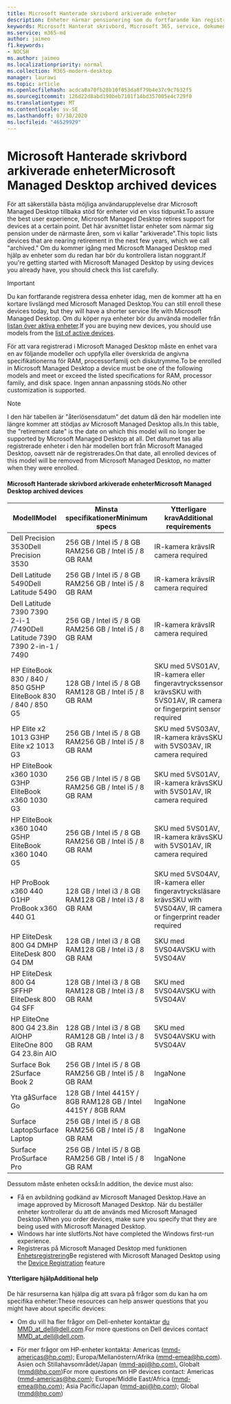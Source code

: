 ```yaml
---
title: Microsoft Hanterade skrivbord arkiverade enheter
description: Enheter närmar pensionering som du fortfarande kan registrera men kommer att ha en förkortad livslängd
keywords: Microsoft Hanterat skrivbord, Microsoft 365, service, dokumentation
ms.service: m365-md
author: jaimeo
f1.keywords:
- NOCSH
ms.author: jaimeo
ms.localizationpriority: normal
ms.collection: M365-modern-desktop
manager: laurawi
ms.topic: article
ms.openlocfilehash: acdca0a70fb28b10f053da8f79b4e37c9c7632f5
ms.sourcegitcommit: 126d22d8abd190beb7101f14bd357005e4c729f0
ms.translationtype: MT
ms.contentlocale: sv-SE
ms.lasthandoff: 07/30/2020
ms.locfileid: "46529929"
---
```

# <a name="microsoft-managed-desktop-archived-devices"></a><span data-ttu-id="02f10-104">Microsoft Hanterade skrivbord arkiverade enheter</span><span class="sxs-lookup"><span data-stu-id="02f10-104">Microsoft Managed Desktop archived devices</span></span>

<span data-ttu-id="02f10-105">För att säkerställa bästa möjliga användarupplevelse drar Microsoft Managed Desktop tillbaka stöd för enheter vid en viss tidpunkt.</span><span class="sxs-lookup"><span data-stu-id="02f10-105">To assure the best user experience, Microsoft Managed Desktop retires support for devices at a certain point.</span></span> <span data-ttu-id="02f10-106">Det här avsnittet listar enheter som närmar sig pension under de närmaste åren, som vi kallar "arkiverade".</span><span class="sxs-lookup"><span data-stu-id="02f10-106">This topic lists devices that are nearing retirement in the next few years, which we call "archived."</span></span> <span data-ttu-id="02f10-107">Om du kommer igång med Microsoft Managed Desktop med hjälp av enheter som du redan har bör du kontrollera listan noggrant.</span><span class="sxs-lookup"><span data-stu-id="02f10-107">If you're getting started with Microsoft Managed Desktop by using devices you already have, you should check this list carefully.</span></span>

>[!IMPORTANT]
><span data-ttu-id="02f10-108">Du kan fortfarande registrera dessa enheter idag, men de kommer att ha en kortare livslängd med Microsoft Managed Desktop.</span><span class="sxs-lookup"><span data-stu-id="02f10-108">You can still enroll these devices today, but they will have a shorter service life with Microsoft Managed Desktop.</span></span> <span data-ttu-id="02f10-109">Om du köper nya enheter bör du använda modeller från [listan över aktiva enheter](./device-list.md).</span><span class="sxs-lookup"><span data-stu-id="02f10-109">If you are buying new devices, you should use models from the [list of active devices](./device-list.md).</span></span>

<!-- Microsoft 365 E5; Device as a Service -->
<!-- Split from device & technologies topic. Destination topic for aka.ms/device-list  -->
<span data-ttu-id="02f10-110">För att vara registrerad i Microsoft Managed Desktop måste en enhet vara en av följande modeller och uppfylla eller överskrida de angivna specifikationerna för RAM, processorfamilj och diskutrymme.</span><span class="sxs-lookup"><span data-stu-id="02f10-110">To be enrolled in Microsoft Managed Desktop a device must be one of the following models and meet or exceed the listed specifications for RAM, processor family, and disk space.</span></span> <span data-ttu-id="02f10-111">Ingen annan anpassning stöds.</span><span class="sxs-lookup"><span data-stu-id="02f10-111">No other customization is supported.</span></span>



>[!NOTE]
><span data-ttu-id="02f10-112">I den här tabellen är "återlösensdatum" det datum då den här modellen inte längre kommer att stödjas av Microsoft Managed Desktop alls.</span><span class="sxs-lookup"><span data-stu-id="02f10-112">In this table, the "retirement date" is the date on which this model will no longer be supported by Microsoft Managed Desktop at all.</span></span> <span data-ttu-id="02f10-113">Det datumet tas alla registrerade enheter i den här modellen bort från Microsoft Managed Desktop, oavsett när de registrerades.</span><span class="sxs-lookup"><span data-stu-id="02f10-113">On that date, all enrolled devices of this model will be removed from Microsoft Managed Desktop, no matter when they were enrolled.</span></span>

#### <a name="microsoft-managed-desktop-archived-devices"></a><span data-ttu-id="02f10-114">Microsoft Hanterade skrivbord arkiverade enheter</span><span class="sxs-lookup"><span data-stu-id="02f10-114">Microsoft Managed Desktop archived devices</span></span>

| <span data-ttu-id="02f10-115">Modell</span><span class="sxs-lookup"><span data-stu-id="02f10-115">Model</span></span>  | <span data-ttu-id="02f10-116">Minsta specifikationer</span><span class="sxs-lookup"><span data-stu-id="02f10-116">Minimum specs</span></span>  | <span data-ttu-id="02f10-117">Ytterligare krav</span><span class="sxs-lookup"><span data-stu-id="02f10-117">Additional requirements</span></span>  | <span data-ttu-id="02f10-118">Pensioneringsdatum</span><span class="sxs-lookup"><span data-stu-id="02f10-118">Retirement date</span></span> |
|---------|---------|---------|---------|
| <span data-ttu-id="02f10-119">Dell Precision 3530</span><span class="sxs-lookup"><span data-stu-id="02f10-119">Dell Precision 3530</span></span>| <span data-ttu-id="02f10-120">256 GB / Intel i5 / 8 GB RAM</span><span class="sxs-lookup"><span data-stu-id="02f10-120">256 GB / Intel i5 / 8 GB RAM</span></span> | <span data-ttu-id="02f10-121">IR-kamera krävs</span><span class="sxs-lookup"><span data-stu-id="02f10-121">IR camera required</span></span> | <span data-ttu-id="02f10-122">**den 22 maj 2023**</span><span class="sxs-lookup"><span data-stu-id="02f10-122">**May 22, 2023**</span></span> |
| <span data-ttu-id="02f10-123">Dell Latitude 5490</span><span class="sxs-lookup"><span data-stu-id="02f10-123">Dell Latitude 5490</span></span>| <span data-ttu-id="02f10-124">256 GB / Intel i5 / 8 GB RAM</span><span class="sxs-lookup"><span data-stu-id="02f10-124">256 GB / Intel i5 / 8 GB RAM</span></span> | <span data-ttu-id="02f10-125">IR-kamera krävs</span><span class="sxs-lookup"><span data-stu-id="02f10-125">IR camera required</span></span> | <span data-ttu-id="02f10-126">**den 9 januari 2023**</span><span class="sxs-lookup"><span data-stu-id="02f10-126">**Jan 9, 2023**</span></span> |
| <span data-ttu-id="02f10-127">Dell Latitude 7390 7390 2-i-1 /7490</span><span class="sxs-lookup"><span data-stu-id="02f10-127">Dell Latitude 7390 7390 2-in-1 / 7490</span></span> | <span data-ttu-id="02f10-128">256 GB / Intel i5 / 8 GB RAM</span><span class="sxs-lookup"><span data-stu-id="02f10-128">256 GB / Intel i5 / 8 GB RAM</span></span>   | <span data-ttu-id="02f10-129">IR-kamera krävs</span><span class="sxs-lookup"><span data-stu-id="02f10-129">IR camera required</span></span> | <span data-ttu-id="02f10-130">**den 9 januari 2023**</span><span class="sxs-lookup"><span data-stu-id="02f10-130">**Jan 9, 2023**</span></span> |
|<span data-ttu-id="02f10-131">HP EliteBook 830 / 840 / 850 G5</span><span class="sxs-lookup"><span data-stu-id="02f10-131">HP EliteBook 830 / 840 / 850 G5</span></span>| <span data-ttu-id="02f10-132">128 GB / Intel i5 / 8 GB RAM</span><span class="sxs-lookup"><span data-stu-id="02f10-132">128 GB / Intel i5 / 8 GB RAM</span></span> | <span data-ttu-id="02f10-133">SKU med 5VS01AV, IR-kamera eller fingeravtryckssensor krävs</span><span class="sxs-lookup"><span data-stu-id="02f10-133">SKU with 5VS01AV, IR camera or fingerprint sensor required</span></span>  | <span data-ttu-id="02f10-134">**Den 15 februari 2023**</span><span class="sxs-lookup"><span data-stu-id="02f10-134">**Feb 15, 2023**</span></span> |
|<span data-ttu-id="02f10-135">HP Elite x2 1013 G3</span><span class="sxs-lookup"><span data-stu-id="02f10-135">HP Elite x2 1013 G3</span></span>| <span data-ttu-id="02f10-136">256 GB / Intel i5 / 8 GB RAM</span><span class="sxs-lookup"><span data-stu-id="02f10-136">256 GB / Intel i5 / 8 GB RAM</span></span> | <span data-ttu-id="02f10-137">SKU med 5VS03AV, IR-kamera krävs</span><span class="sxs-lookup"><span data-stu-id="02f10-137">SKU with 5VS03AV, IR camera required</span></span> |<span data-ttu-id="02f10-138">**Den 14 maj 2023**</span><span class="sxs-lookup"><span data-stu-id="02f10-138">**May 14, 2023**</span></span> |
|<span data-ttu-id="02f10-139">HP EliteBook x360 1030 G3</span><span class="sxs-lookup"><span data-stu-id="02f10-139">HP EliteBook x360 1030 G3</span></span>| <span data-ttu-id="02f10-140">256 GB / Intel i5 / 8 GB RAM</span><span class="sxs-lookup"><span data-stu-id="02f10-140">256 GB / Intel i5 / 8 GB RAM</span></span> | <span data-ttu-id="02f10-141">SKU med 5VS01AV, IR-kamera krävs</span><span class="sxs-lookup"><span data-stu-id="02f10-141">SKU with 5VS01AV, IR camera required</span></span> |<span data-ttu-id="02f10-142">**Den 14 maj 2023**</span><span class="sxs-lookup"><span data-stu-id="02f10-142">**May 14, 2023**</span></span> |
|<span data-ttu-id="02f10-143">HP EliteBook x360 1040 G5</span><span class="sxs-lookup"><span data-stu-id="02f10-143">HP EliteBook x360 1040 G5</span></span>| <span data-ttu-id="02f10-144">256 GB / Intel i5 / 8 GB RAM</span><span class="sxs-lookup"><span data-stu-id="02f10-144">256 GB / Intel i5 / 8 GB RAM</span></span> | <span data-ttu-id="02f10-145">SKU med 5VS01AV, IR-kamera krävs</span><span class="sxs-lookup"><span data-stu-id="02f10-145">SKU with 5VS01AV, IR camera required</span></span> | <span data-ttu-id="02f10-146">**den 23 oktober 2023**</span><span class="sxs-lookup"><span data-stu-id="02f10-146">**Oct 23, 2023**</span></span> |
|<span data-ttu-id="02f10-147">HP ProBook x360 440 G1</span><span class="sxs-lookup"><span data-stu-id="02f10-147">HP ProBook x360 440 G1</span></span>| <span data-ttu-id="02f10-148">128 GB / Intel i3 / 8 GB RAM</span><span class="sxs-lookup"><span data-stu-id="02f10-148">128 GB / Intel i3 / 8 GB RAM</span></span> | <span data-ttu-id="02f10-149">SKU med 5VS04AV, IR-kamera eller fingeravtrycksläsare krävs</span><span class="sxs-lookup"><span data-stu-id="02f10-149">SKU with 5VS04AV, IR camera or fingerprint reader required</span></span> | <span data-ttu-id="02f10-150">**den 6 juni 2023**</span><span class="sxs-lookup"><span data-stu-id="02f10-150">**Jun 6, 2023**</span></span> |
|<span data-ttu-id="02f10-151">HP EliteDesk 800 G4 DM</span><span class="sxs-lookup"><span data-stu-id="02f10-151">HP EliteDesk 800 G4 DM</span></span> | <span data-ttu-id="02f10-152">128 GB / Intel i3 / 8 GB RAM</span><span class="sxs-lookup"><span data-stu-id="02f10-152">128 GB / Intel i3 / 8 GB RAM</span></span> | <span data-ttu-id="02f10-153">SKU med 5VS04AV</span><span class="sxs-lookup"><span data-stu-id="02f10-153">SKU with 5VS04AV</span></span> | <span data-ttu-id="02f10-154">**den 18 juli 2023**</span><span class="sxs-lookup"><span data-stu-id="02f10-154">**Jul 18, 2023**</span></span> |
|<span data-ttu-id="02f10-155">HP EliteDesk 800 G4 SFF</span><span class="sxs-lookup"><span data-stu-id="02f10-155">HP EliteDesk 800 G4 SFF</span></span> | <span data-ttu-id="02f10-156">128 GB / Intel i3 / 8 GB RAM</span><span class="sxs-lookup"><span data-stu-id="02f10-156">128 GB / Intel i3 / 8 GB RAM</span></span> | <span data-ttu-id="02f10-157">SKU med 5VS04AV</span><span class="sxs-lookup"><span data-stu-id="02f10-157">SKU with 5VS04AV</span></span> | <span data-ttu-id="02f10-158">**den 18 juli 2023**</span><span class="sxs-lookup"><span data-stu-id="02f10-158">**Jul 18, 2023**</span></span> |
|<span data-ttu-id="02f10-159">HP EliteOne 800 G4 23.8in AIO</span><span class="sxs-lookup"><span data-stu-id="02f10-159">HP EliteOne 800 G4 23.8in AIO</span></span> |<span data-ttu-id="02f10-160">128 GB / Intel i3 / 8 GB RAM</span><span class="sxs-lookup"><span data-stu-id="02f10-160">128 GB / Intel i3 / 8 GB RAM</span></span> |<span data-ttu-id="02f10-161">SKU med 5VS04AV</span><span class="sxs-lookup"><span data-stu-id="02f10-161">SKU with 5VS04AV</span></span>| <span data-ttu-id="02f10-162">**den 18 juli 2023**</span><span class="sxs-lookup"><span data-stu-id="02f10-162">**Jul 18, 2023**</span></span> |
|<span data-ttu-id="02f10-163">Surface Bok 2</span><span class="sxs-lookup"><span data-stu-id="02f10-163">Surface Book 2</span></span>| <span data-ttu-id="02f10-164">256 GB / Intel i5 / 8 GB RAM</span><span class="sxs-lookup"><span data-stu-id="02f10-164">256 GB / Intel i5 / 8 GB RAM</span></span> | <span data-ttu-id="02f10-165">Inga</span><span class="sxs-lookup"><span data-stu-id="02f10-165">None</span></span> | <span data-ttu-id="02f10-166">**Den 16 november 2022**</span><span class="sxs-lookup"><span data-stu-id="02f10-166">**Nov 16, 2022**</span></span> |
|<span data-ttu-id="02f10-167">Yta gå</span><span class="sxs-lookup"><span data-stu-id="02f10-167">Surface Go</span></span>| <span data-ttu-id="02f10-168">128 GB / Intel 4415Y / 8GB RAM</span><span class="sxs-lookup"><span data-stu-id="02f10-168">128 GB / Intel 4415Y / 8GB RAM</span></span> | <span data-ttu-id="02f10-169">Inga</span><span class="sxs-lookup"><span data-stu-id="02f10-169">None</span></span> | <span data-ttu-id="02f10-170">**Den 2 augusti 2023**</span><span class="sxs-lookup"><span data-stu-id="02f10-170">**Aug 2, 2023**</span></span> |
|<span data-ttu-id="02f10-171">Surface Laptop</span><span class="sxs-lookup"><span data-stu-id="02f10-171">Surface Laptop</span></span>| <span data-ttu-id="02f10-172">256 GB / Intel i5 / 8 GB RAM</span><span class="sxs-lookup"><span data-stu-id="02f10-172">256 GB / Intel i5 / 8 GB RAM</span></span> | <span data-ttu-id="02f10-173">Inga</span><span class="sxs-lookup"><span data-stu-id="02f10-173">None</span></span> | <span data-ttu-id="02f10-174">**den 20 maj 2022**</span><span class="sxs-lookup"><span data-stu-id="02f10-174">**May 20, 2022**</span></span> |
|<span data-ttu-id="02f10-175">Surface Pro</span><span class="sxs-lookup"><span data-stu-id="02f10-175">Surface Pro</span></span>| <span data-ttu-id="02f10-176">256 GB / Intel i5 / 8 GB RAM</span><span class="sxs-lookup"><span data-stu-id="02f10-176">256 GB / Intel i5 / 8 GB RAM</span></span> | <span data-ttu-id="02f10-177">Inga</span><span class="sxs-lookup"><span data-stu-id="02f10-177">None</span></span> | <span data-ttu-id="02f10-178">**den 15 juni 2022**</span><span class="sxs-lookup"><span data-stu-id="02f10-178">**Jun 15, 2022**</span></span> |


<span data-ttu-id="02f10-179">Dessutom måste enheten också:</span><span class="sxs-lookup"><span data-stu-id="02f10-179">In addition, the device must also:</span></span>

- <span data-ttu-id="02f10-180">Få en avbildning godkänd av Microsoft Managed Desktop.</span><span class="sxs-lookup"><span data-stu-id="02f10-180">Have an image approved by Microsoft Managed Desktop.</span></span> <span data-ttu-id="02f10-181">När du beställer enheter kontrollerar du att de används med Microsoft Managed Desktop.</span><span class="sxs-lookup"><span data-stu-id="02f10-181">When you order devices, make sure you specify that they are being used with Microsoft Managed Desktop.</span></span>
- <span data-ttu-id="02f10-182">Windows har inte slutförts.</span><span class="sxs-lookup"><span data-stu-id="02f10-182">Not have completed the Windows first-run experience.</span></span>
- <span data-ttu-id="02f10-183">Registreras på Microsoft Managed Desktop med funktionen [Enhetsregistrering](https://aka.ms/mmddrhelp)</span><span class="sxs-lookup"><span data-stu-id="02f10-183">Be registered with Microsoft Managed Desktop using the [Device Registration](https://aka.ms/mmddrhelp) feature</span></span>

#### <a name="additional-help"></a><span data-ttu-id="02f10-184">Ytterligare hjälp</span><span class="sxs-lookup"><span data-stu-id="02f10-184">Additional help</span></span>

<span data-ttu-id="02f10-185">De här resurserna kan hjälpa dig att svara på frågor som du kan ha om specifika enheter:</span><span class="sxs-lookup"><span data-stu-id="02f10-185">These resources can help answer questions that you might have about specific devices:</span></span>

- <span data-ttu-id="02f10-186">Om du vill ha fler frågor om Dell-enheter kontaktar [du MMD_at_dell@dell.com](mailto:MMD_at_dell@dell.com).</span><span class="sxs-lookup"><span data-stu-id="02f10-186">For more questions on Dell devices contact [MMD_at_dell@dell.com](mailto:MMD_at_dell@dell.com).</span></span>

- <span data-ttu-id="02f10-187">För mer frågor om HP-enheter kontakta: Americas ([mmd-americas@hp.com](mailto:mmd-americas@hp.com)); Europa/Mellanöstern/Afrika ([mmd-emea@hp.com](mailto:mmd-emea@hp.com)). Asien och Stillahavsområdet/Japan ([mmd-apj@hp.com).](mailto:mmd-apj@hp.com) Globalt ([mmd@hp.com](mailto:mmd@hp.com))</span><span class="sxs-lookup"><span data-stu-id="02f10-187">For more questions on HP devices contact: Americas ([mmd-americas@hp.com](mailto:mmd-americas@hp.com)); Europe/Middle East/Africa ([mmd-emea@hp.com](mailto:mmd-emea@hp.com)); Asia Pacific/Japan ([mmd-apj@hp.com](mailto:mmd-apj@hp.com)); Global ([mmd@hp.com](mailto:mmd@hp.com))</span></span>
